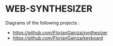 # WEB-SYNTHESIZER

Diagrams of the following projects :

- https://github.com/FlorianGainza/synthesizer
- https://github.com/FlorianGainza/keyboard